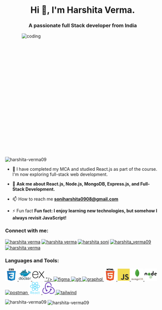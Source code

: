 
<h1 align="center">Hi 👋, I'm Harshita Verma. </h1>

<h3 align="center">A passionate full Stack developer from India</h3>



<img align="right" alt="coding" width="450" height="400" src="https://images.unsplash.com/photo-1595675024853-0f3ec9098ac7?q=80&w=2487&auto=format&fit=crop&ixlib=rb-4.0.3&ixid=M3wxMjA3fDB8MHxwaG90by1wYWdlfHx8fGVufDB8fHx8fA%3D%3D">

<p align="left"> <img src="https://komarev.com/ghpvc/?username=harshita-verma09&label=Profile%20views&color=0e75b6&style=flat" alt="harshita-verma09" /> </p>

- 🌱 I have completed my MCA and studied React.js as part of the course. I'm now exploring full-stack web development. 

- 💬 **Ask me about React.js, Node.js, MongoDB, Express.js, and Full-Stack Development.**

- 📫 How to reach me **soniharshita0908@gmail.com**

- ⚡ Fun fact **Fun fact: I enjoy learning new technologies, but somehow I always revisit JavaScript!**
  

<h3 align="left">Connect with me:</h3>
<p align="left">
<a href="https://www.linkedin.com/in/harshita-verma-33a14222a/" target="blank"><img align="center" src="https://raw.githubusercontent.com/rahuldkjain/github-profile-readme-generator/master/src/images/icons/Social/linked-in-alt.svg" alt="harshita verma" height="30" width="40" /></a>
<a href="https://stackoverflow.com/users/29789314/harshita-soni" target="blank"><img align="center" src="https://raw.githubusercontent.com/rahuldkjain/github-profile-readme-generator/master/src/images/icons/Social/stack-overflow.svg" alt="harshita verma" height="30" width="40" /></a>
<a href="https://www.facebook.com/profile.php?id=100052311068027" target="blank"><img align="center" src="https://raw.githubusercontent.com/rahuldkjain/github-profile-readme-generator/master/src/images/icons/Social/facebook.svg" alt="harshita soni" height="30" width="40" /></a>
<a href="https://leetcode.com/u/Harshita_Verma09/" target="blank"><img align="center" src="https://raw.githubusercontent.com/rahuldkjain/github-profile-readme-generator/master/src/images/icons/Social/leet-code.svg" alt="harshita_verma09" height="30" width="40" /></a>
<a href="https://www.geeksforgeeks.org/user/soniharshita0908/" target="blank"><img align="center" src="https://raw.githubusercontent.com/rahuldkjain/github-profile-readme-generator/master/src/images/icons/Social/geeks-for-geeks.svg" alt="harshita verma" height="30" width="40" /></a>
</p>


<h3 align="left">Languages and Tools:</h3>

<p align="left"> <a href="https://www.w3schools.com/css/" target="_blank" rel="noreferrer"> <img src="https://raw.githubusercontent.com/devicons/devicon/master/icons/css3/css3-original-wordmark.svg" alt="css3" width="40" height="40"/> </a> <a href="https://www.docker.com/" target="_blank" rel="noreferrer"> <img src="https://raw.githubusercontent.com/devicons/devicon/master/icons/docker/docker-original-wordmark.svg" alt="docker" width="40" height="40"/> </a> <a href="https://expressjs.com" target="_blank" rel="noreferrer"> <img src="https://raw.githubusercontent.com/devicons/devicon/master/icons/express/express-original.svg" alt="express" color="white" width="40" height="40"/>
"/> </a> <a href="https://www.figma.com/" target="_blank" rel="noreferrer"> <img src="https://www.vectorlogo.zone/logos/figma/figma-icon.svg" alt="figma" width="40" height="40"/> </a> <a href="https://git-scm.com/" target="_blank" rel="noreferrer"> <img src="https://www.vectorlogo.zone/logos/git-scm/git-scm-icon.svg" alt="git" width="40" height="40"/> </a> <a href="https://graphql.org" target="_blank" rel="noreferrer"> <img src="https://www.vectorlogo.zone/logos/graphql/graphql-icon.svg" alt="graphql" width="40" height="40"/> </a> <a href="https://www.w3.org/html/" target="_blank" rel="noreferrer"> <img src="https://raw.githubusercontent.com/devicons/devicon/master/icons/html5/html5-original-wordmark.svg" alt="html5" width="40" height="40"/> </a> <a href="https://developer.mozilla.org/en-US/docs/Web/JavaScript" target="_blank" rel="noreferrer"> <img src="https://raw.githubusercontent.com/devicons/devicon/master/icons/javascript/javascript-original.svg" alt="javascript" width="40" height="40"/> </a> <a href="https://www.mongodb.com/" target="_blank" rel="noreferrer"> <img src="https://raw.githubusercontent.com/devicons/devicon/master/icons/mongodb/mongodb-original-wordmark.svg" alt="mongodb" width="40" height="40"/> </a> <a href="https://nodejs.org" target="_blank" rel="noreferrer"> <img src="https://raw.githubusercontent.com/devicons/devicon/master/icons/nodejs/nodejs-original-wordmark.svg" alt="nodejs" width="40" height="40"/> </a> <a href="https://postman.com" target="_blank" rel="noreferrer"> <img src="https://www.vectorlogo.zone/logos/getpostman/getpostman-icon.svg" alt="postman" width="40" height="40"/> </a> <a href="https://reactjs.org/" target="_blank" rel="noreferrer"> <img src="https://raw.githubusercontent.com/devicons/devicon/master/icons/react/react-original-wordmark.svg" alt="react" width="40" height="40"/> </a> <a href="https://redux.js.org" target="_blank" rel="noreferrer"> <img src="https://raw.githubusercontent.com/devicons/devicon/master/icons/redux/redux-original.svg" alt="redux" width="40" height="40"/> </a> <a href="https://tailwindcss.com/" target="_blank" rel="noreferrer"> <img src="https://www.vectorlogo.zone/logos/tailwindcss/tailwindcss-icon.svg" alt="tailwind" width="40" height="40"/> </a> </p>




<p><img align="left" src="https://github-readme-stats.vercel.app/api/top-langs?username=harshita-verma09&show_icons=true&locale=en&layout=compact" alt="harshita-verma09" /></p>


<p>&nbsp;<img align="center" src="https://github-readme-stats.vercel.app/api?username=harshita-verma09&show_icons=true&locale=en" alt="harshita-verma09" /></p>



<p><img= " " align="center" src="https://github.com/Harshita-Verma09" alt="harshita-verma09" /></p>

